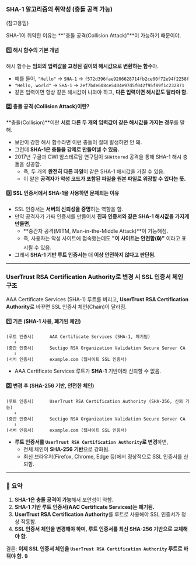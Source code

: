 ### **SHA-1 알고리즘의 취약성 (충돌 공격 가능)**
(참고용임)

SHA-1이 취약한 이유는 **"충돌 공격(Collision Attack)"**이 가능하기 때문이야.  

#### 1️⃣ **해시 함수의 기본 개념**  
해시 함수는 **임의의 입력값을 고정된 길이의 해시값으로 변환하는 함수**야.  
- 예를 들어, `"Hello"` → `SHA-1` → `f572d396fae9206628714fb2ce00f72e94f2258f`  
- `"Hello, world"` → `SHA-1` → `2ef7bde608ce5404e97d5f042f95f89f1c232871`  
- 같은 입력이면 항상 같은 해시값이 나와야 하고, **다른 입력이면 해시값도 달라야 함.**  

#### 2️⃣ **충돌 공격 (Collision Attack)이란?**  
**충돌(Collision)**이란 **서로 다른 두 개의 입력값이 같은 해시값을 가지는 경우**를 말해.  
- 보안이 강한 해시 함수라면 이런 충돌이 절대 발생하면 안 돼.  
- 그런데 **SHA-1은 충돌을 강제로 만들어낼 수 있음.**  
- 2017년 구글과 CWI 암스테르담 연구팀이 `SHAttered` 공격을 통해 SHA-1 해시 충돌을 성공함.  
  - 즉, 두 개의 **완전히 다른 파일**이 같은 SHA-1 해시값을 가질 수 있음.  
  - 이 말은 **공격자가 악성 코드가 포함된 파일을 원본 파일로 위장할 수 있다는 뜻.**  

#### 3️⃣ **SSL 인증서에서 SHA-1을 사용하면 문제되는 이유**  
- SSL 인증서는 **서버의 신뢰성을 증명**하는 역할을 함.  
- 만약 공격자가 가짜 인증서를 만들어서 **진짜 인증서와 같은 SHA-1 해시값을 가지게 만들면**,  
  - **중간자 공격(MITM, Man-in-the-Middle Attack)**이 가능해짐.  
  - 즉, 사용자는 악성 사이트에 접속했는데도 **"이 사이트는 안전함(🔒)"** 이라고 표시될 수 있음.  
- 그래서 **SHA-1 기반 루트 인증서는 더 이상 안전하지 않다고 판단됨.**  

---

### **UserTrust RSA Certification Authority로 변경 시 SSL 인증서 체인 구조**
AAA Certificate Services (SHA-1) 루트를 버리고, **UserTrust RSA Certification Authority**로 바꾸면 SSL 인증서 체인(Chain)이 달라짐.  

#### **1️⃣ 기존 (SHA-1 사용, 폐기된 체인)**
```
(루트 인증서)      AAA Certificate Services (SHA-1, 폐기됨)
   ↓
(중간 인증서)      Sectigo RSA Organization Validation Secure Server CA
   ↓
(서버 인증서)      example.com (웹사이트 SSL 인증서)
```
- AAA Certificate Services 루트가 **SHA-1** 기반이라 신뢰할 수 없음.  

#### **2️⃣ 변경 후 (SHA-256 기반, 안전한 체인)**
```
(루트 인증서)      UserTrust RSA Certification Authority (SHA-256, 신뢰 가능)
   ↓
(중간 인증서)      Sectigo RSA Organization Validation Secure Server CA
   ↓
(서버 인증서)      example.com (웹사이트 SSL 인증서)
```
- **루트 인증서를 `UserTrust RSA Certification Authority`로 변경**하면,  
  - 전체 체인이 **SHA-256 기반**으로 강화됨.  
  - 최신 브라우저(Firefox, Chrome, Edge 등)에서 정상적으로 SSL 인증서를 신뢰함.  

---

### **📌 요약**
1. **SHA-1은 충돌 공격이 가능**해서 보안성이 약함.  
2. **SHA-1 기반 루트 인증서(AAC Certificate Services)는 폐기됨.**  
3. **UserTrust RSA Certification Authority**를 루트로 사용해야 SSL 인증서가 정상 작동함.  
4. **SSL 인증서 체인을 변경해야 하며, 루트 인증서를 최신 SHA-256 기반으로 교체해야 함.**  

결론: **이제 SSL 인증서 체인을 `UserTrust RSA Certification Authority` 루트로 바꿔야 함.** 🔒
